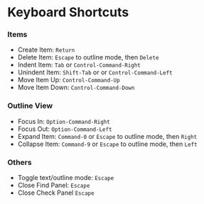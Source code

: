 # Keyboard Shortcuts

### Items

* Create Item: `Return`
* Delete Item: `Escape` to outline mode, then `Delete`
* Indent Item: `Tab` or `Control-Command-Right`
* Unindent Item: `Shift-Tab` or or `Control-Command-Left`
* Move Item Up: `Control-Command-Up`
* Move Item Down: `Control-Command-Down`

### Outline View

* Focus In: `Option-Command-Right`
* Focus Out: `Option-Command-Left`
* Expand Item: `Command-0` or `Escape` to outline mode, then `Right`
* Collapse Item: `Command-9` or `Escape` to outline mode, then `Left`

### Others

* Toggle text/outline mode: `Escape`
* Close Find Panel: `Escape`
* Close Check Panel `Escape`
